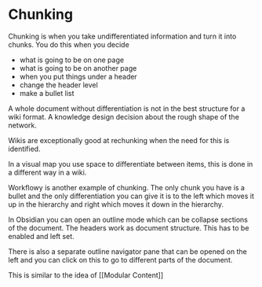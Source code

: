 # Chunking

Chunking is when you take undifferentiated information and turn it into chunks. You do this when you decide 

- what is going to be on one page 
- what is going to be on another page
- when you put things under a header 
- change the header level
- make a bullet list

A whole document without differentiation is not in the best structure for a wiki format. A knowledge design decision about the rough shape of the network. 

Wikis are exceptionally good at rechunking when the need for this is identified.

In a visual map you use space to differentiate between items, this is done in a different way in a wiki.

Workflowy is another example of chunking. The only chunk you have is a bullet and the only differentiation you can give it is to the left which moves it up in the hierarchy and right which moves it down in the hierarchy.

In Obsidian you can open an outline mode which can be collapse sections of the document. The headers work as document structure. This has to be enabled and left set.

There is also a separate outline navigator pane that can be opened on the left and you can click on this to go to different parts of the document.

This is similar to the idea of [[Modular Content]]

